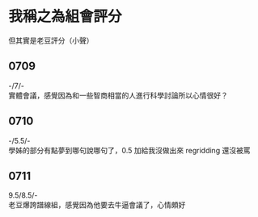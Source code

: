 # 我稱之為組會評分
但其實是老豆評分（小聲）

## 0709
-/7/-  
實體會議，感覺因為和一些智商相當的人進行科學討論所以心情很好？

## 0710
-/5.5/-  
學姊的部分有點夢到哪句說哪句了，0.5 加給我沒做出來 regridding 還沒被罵

## 0711
9.5/8.5/-  
老豆爆誇譜線組，感覺因為他要去牛逼會議了，心情頗好
